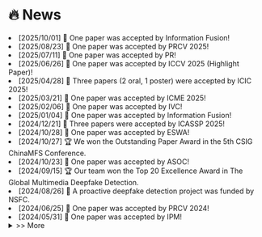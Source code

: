 # 🔥 News

<div class="recent-news">
  <li> [2025/10/01] 🎉 One paper was accepted by Information Fusion!</li>
  <li> [2025/08/23] 🎉 One paper was accepted by PRCV 2025!</li>
  <li> [2025/07/11] 🎉 One paper was accepted by PR!</li>
  <li> [2025/06/26] 🎉 One paper was accepted by ICCV 2025 (Highlight Paper)!</li>
  <li> [2025/04/28] 🎉 Three papers (2 oral, 1 poster) were accepted by ICIC 2025!</li>
  <li> [2025/03/21] 🎉 One paper was accepted by ICME 2025!</li>
  <li> [2025/02/06] 🎉 One paper was accepted by IVC!</li>
  <li> [2025/01/04] 🎉 One paper was accepted by Information Fusion!</li>
  <li> [2024/12/21] 🎉 Three papers were accepted by ICASSP 2025!</li>
  <li> [2024/10/28] 🎉 One paper was accepted by ESWA!</li>
  <li> [2024/10/27] 🏆 We won the Outstanding Paper Award in the 5th CSIG ChinaMFS Conference.</li>
  <li> [2024/10/23] 🎉 One paper was accepted by ASOC!</li>
  <li> [2024/09/15] 🏆 Our team won the Top 20 Excellence Award in The Global Multimedia Deepfake Detection.</li>
  <li> [2024/08/26] 🎉 A proactive deepfake detection project was funded by NSFC.</li>
  <li> [2024/06/25] 🎉 One paper was accepted by PRCV 2024!</li>
  <li> [2024/05/31] 🎉 One paper was accepted by IPM!</li>
</div>

<details id="oldNews">
  <summary class="more-button">  >> More</summary>
  <div class="older-news">
    <li> [2024/04/11] 🎓 I was selected as a doctoral supervisor.</li>
    <li> [2024/04/03] 🎤 I was invited to participate in the 12th Boda Information Forum and gave a report.</li>
  </div>
</details>



